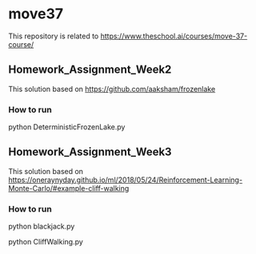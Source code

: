 # move37

This repository is related to https://www.theschool.ai/courses/move-37-course/

## Homework_Assignment_Week2

This solution based on https://github.com/aaksham/frozenlake

### How to run

python DeterministicFrozenLake.py

## Homework_Assignment_Week3

This solution based on https://oneraynyday.github.io/ml/2018/05/24/Reinforcement-Learning-Monte-Carlo/#example-cliff-walking

### How to run

python blackjack.py

python CliffWalking.py
